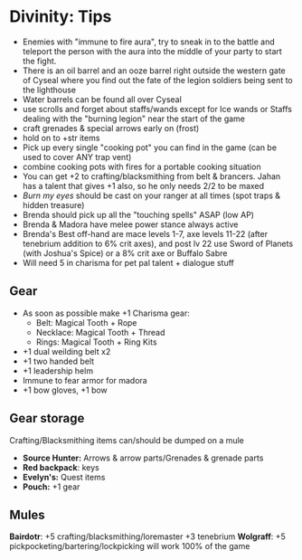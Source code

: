 # Divinity: Tips

- Enemies with "immune to fire aura", try to sneak in to the battle and teleport the person with the aura into the middle of your party to start the fight.
- There is an oil barrel and an ooze barrel right outside the western gate of Cyseal where you find out the fate of the legion soldiers being sent to the lighthouse
- Water barrels can be found all over Cyseal
- use scrolls and forget about staffs/wands except for Ice wands or Staffs dealing with the "burning legion" near the start of the game
- craft grenades & special arrows early on (frost)
- hold on to +str items
- Pick up every single "cooking pot" you can find in the game (can be used to cover ANY trap vent)
- combine cooking pots with fires for a portable cooking situation
- You can get +2 to crafting/blacksmithing from belt & brancers. Jahan has a talent that gives +1 also, so he only needs 2/2 to be maxed
- *Burn my eyes* should be cast on your ranger at all times (spot traps & hidden treasure)
- Brenda should pick up all the "touching spells" ASAP (low AP)
- Brenda & Madora have melee power stance always active
- Brenda's Best off-hand are mace levels 1-7, axe levels 11-22 (after tenebrium addition to 6% crit axes), and post lv 22 use Sword of Planets (with Joshua's Spice) or a 8% crit axe or Buffalo Sabre
- Will need 5 in charisma for pet pal talent + dialogue stuff

## Gear

- As soon as possible make +1 Charisma gear:
  - Belt: Magical Tooth + Rope
  - Necklace: Magical Tooth + Thread
  - Rings: Magical Tooth + Ring Kits
- +1 dual weilding belt x2
- +1 two handed belt
- +1 leadership helm
- Immune to fear armor for madora
- +1 bow gloves, +1 bow

## Gear storage

Crafting/Blacksmithing items can/should be dumped on a mule

- **Source Hunter:** Arrows & arrow parts/Grenades & grenade parts
- **Red backpack**: keys
- **Evelyn's:** Quest items
- **Pouch:** +1 gear

## Mules

**Bairdotr**: +5 crafting/blacksmithing/loremaster +3 tenebrium
**Wolgraff**: +5 pickpocketing/bartering/lockpicking will work 100% of the game
